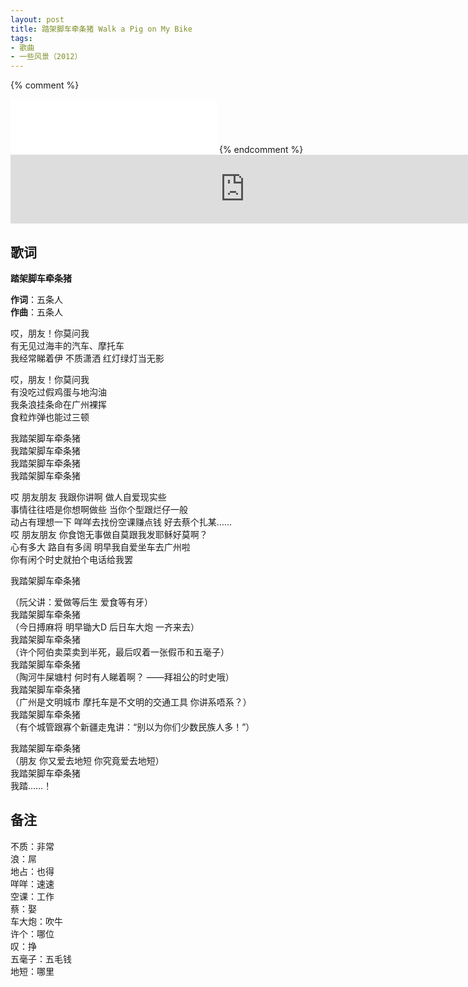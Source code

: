 ```yaml
---
layout: post
title: 踏架脚车牵条猪 Walk a Pig on My Bike
tags:
- 歌曲
- 一些风景（2012）
---
```


{% comment %}
<iframe frameborder="no" border="0" marginwidth="0" marginheight="0" width=330 height=86 src="//kugou.com/song/#hash=93D3176E24AAC13E873A02477CBF4ADD&album_id=588531&auto=1&height=66"></iframe>
{% endcomment %}

<iframe frameborder="no" border="0" marginwidth="0" marginheight="0" width="750" height="110" loading="lazy" sandbox="allow-popups allow-scripts allow-same-origin" src="https://www.xiami.com/webapp/embed-player?autoPlay=1&id=1805919645"></iframe>

## 歌词

**踏架脚车牵条猪**

**作词**：五条人  
**作曲**：五条人

哎，朋友！你莫问我  
有无见过海丰的汽车、摩托车  
我经常睇着伊 不质潇洒 红灯绿灯当无影

哎，朋友！你莫问我  
有没吃过假鸡蛋与地沟油  
我条浪挂条命在广州裸挥  
食粒炸弹也能过三顿

我踏架脚车牵条猪  
我踏架脚车牵条猪  
我踏架脚车牵条猪  
我踏架脚车牵条猪

哎 朋友朋友 我跟你讲啊 做人自爱现实些  
事情往往唔是你想啊做些 当你个型跟烂仔一般  
动占有理想一下 咩咩去找份空课赚点钱 好去蔡个扎某……  
哎 朋友朋友 你食饱无事做自莫跟我发耶稣好莫啊？  
心有多大 路自有多阔 明早我自爱坐车去广州啦  
你有闲个时史就拍个电话给我罢

我踏架脚车牵条猪

（阮父讲：爱做等后生 爱食等有牙）  
我踏架脚车牵条猪  
（今日搏麻将 明早锄大D 后日车大炮  一齐来去）  
我踏架脚车牵条猪  
（许个阿伯卖菜卖到半死，最后叹着一张假币和五毫子）  
我踏架脚车牵条猪  
（陶河牛屎塘村 何时有人睇着啊？ ——拜祖公的时史哦）  
我踏架脚车牵条猪  
（广州是文明城市 摩托车是不文明的交通工具 你讲系唔系？）  
我踏架脚车牵条猪  
（有个城管跟寡个新疆走鬼讲：“别以为你们少数民族人多！”）

我踏架脚车牵条猪  
（朋友 你又爱去地短 你究竟爱去地短）  
我踏架脚车牵条猪  
我踏……！

## 备注

不质：非常  
浪：屌  
地占：也得  
咩咩：速速  
空课：工作  
蔡：娶  
车大炮：吹牛  
许个：哪位  
叹：挣  
五毫子：五毛钱  
地短：哪里
